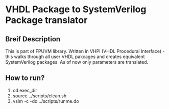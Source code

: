  # VHDL Package to SystemVerilog Package translator 

## Breif Description
 This is part of FPUVM library. Written in VHPI (VHDL Procedural Interface) - this walks through all user VHDL pakcages and creates equivalent SystemVerilog packages. As of now only parameters are translated.

## How to run?

 1. cd exec_dir
 2. source ../scripts/clean.sh
 3. vsim -c -do ../scripts/runme.do


